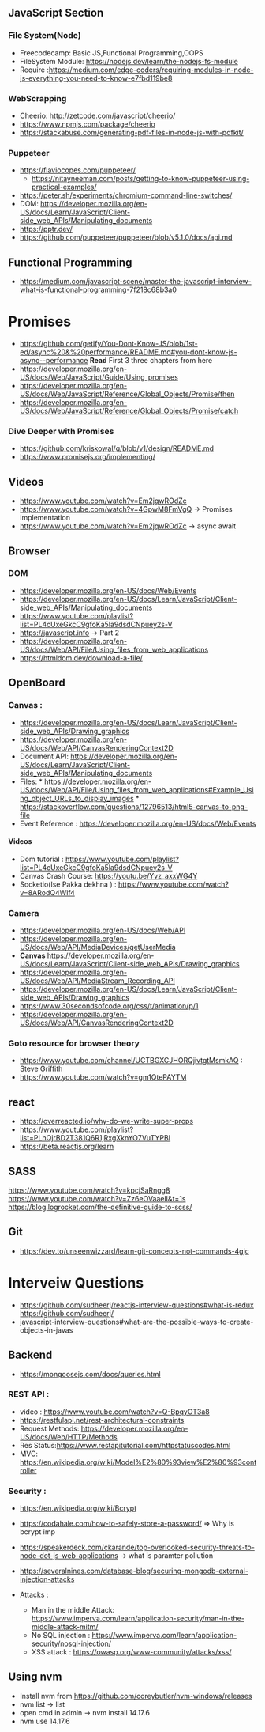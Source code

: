 ## JavaScript Section
### File System(Node)
* Freecodecamp: Basic JS,Functional Programming,OOPS
* FileSystem Module: https://nodejs.dev/learn/the-nodejs-fs-module
* Require :https://medium.com/edge-coders/requiring-modules-in-node-js-everything-you-need-to-know-e7fbd119be8
### **WebScrapping**
* Cheerio: http://zetcode.com/javascript/cheerio/
* https://www.npmjs.com/package/cheerio
* https://stackabuse.com/generating-pdf-files-in-node-js-with-pdfkit/
### Puppeteer
 * https://flaviocopes.com/puppeteer/
	* https://nitayneeman.com/posts/getting-to-know-puppeteer-using-practical-examples/
  * https://peter.sh/experiments/chromium-command-line-switches/
  * DOM: https://developer.mozilla.org/en-US/docs/Learn/JavaScript/Client-side_web_APIs/Manipulating_documents
  * https://pptr.dev/
   * https://github.com/puppeteer/puppeteer/blob/v5.1.0/docs/api.md

## Functional Programming
* https://medium.com/javascript-scene/master-the-javascript-interview-what-is-functional-programming-7f218c68b3a0
# Promises
* https://github.com/getify/You-Dont-Know-JS/blob/1st-ed/async%20&%20performance/README.md#you-dont-know-js-async--performance **Read** First 3 three chapters from here
* https://developer.mozilla.org/en-US/docs/Web/JavaScript/Guide/Using_promises
* https://developer.mozilla.org/en-US/docs/Web/JavaScript/Reference/Global_Objects/Promise/then
* https://developer.mozilla.org/en-US/docs/Web/JavaScript/Reference/Global_Objects/Promise/catch

### Dive Deeper with Promises
* https://github.com/kriskowal/q/blob/v1/design/README.md
* https://www.promisejs.org/implementing/

## Videos 
* https://www.youtube.com/watch?v=Em2jqwROdZc
* https://www.youtube.com/watch?v=4GpwM8FmVgQ  -> Promises implementation
* https://www.youtube.com/watch?v=Em2jqwROdZc -> async await 

## Browser
### DOM
* https://developer.mozilla.org/en-US/docs/Web/Events
* https://developer.mozilla.org/en-US/docs/Learn/JavaScript/Client-side_web_APIs/Manipulating_documents
* https://www.youtube.com/playlist?list=PL4cUxeGkcC9gfoKa5la9dsdCNpuey2s-V
* https://javascript.info -> Part 2
* https://developer.mozilla.org/en-US/docs/Web/API/File/Using_files_from_web_applications
* https://htmldom.dev/download-a-file/
## OpenBoard
### Canvas :
* https://developer.mozilla.org/en-US/docs/Learn/JavaScript/Client-side_web_APIs/Drawing_graphics
* https://developer.mozilla.org/en-US/docs/Web/API/CanvasRenderingContext2D
* Document API: https://developer.mozilla.org/en-US/docs/Learn/JavaScript/Client-side_web_APIs/Manipulating_documents
* Files: * https://developer.mozilla.org/en-US/docs/Web/API/File/Using_files_from_web_applications#Example_Using_object_URLs_to_display_images * https://stackoverflow.com/questions/12796513/html5-canvas-to-png-file
* Event Reference : https://developer.mozilla.org/en-US/docs/Web/Events

#### Videos
* Dom tutorial : https://www.youtube.com/playlist?list=PL4cUxeGkcC9gfoKa5la9dsdCNpuey2s-V
* Canvas Crash Course: https://youtu.be/Yvz_axxWG4Y
* Socketio(Ise Pakka dekhna ) : https://www.youtube.com/watch?v=8ARodQ4Wlf4
### Camera
* https://developer.mozilla.org/en-US/docs/Web/API
* https://developer.mozilla.org/en-US/docs/Web/API/MediaDevices/getUserMedia
*  **Canvas** https://developer.mozilla.org/en-US/docs/Learn/JavaScript/Client-side_web_APIs/Drawing_graphics
* https://developer.mozilla.org/en-US/docs/Web/API/MediaStream_Recording_API
* https://developer.mozilla.org/en-US/docs/Learn/JavaScript/Client-side_web_APIs/Drawing_graphics
* https://www.30secondsofcode.org/css/t/animation/p/1
* https://developer.mozilla.org/en-US/docs/Web/API/CanvasRenderingContext2D
### Goto resource for browser theory
* https://www.youtube.com/channel/UCTBGXCJHORQjivtgtMsmkAQ : Steve Griffith
* https://www.youtube.com/watch?v=gm1QtePAYTM

## react
* https://overreacted.io/why-do-we-write-super-props
* https://www.youtube.com/playlist?list=PLhQjrBD2T381Q6R1jRxgXknYO7VuTYPBI
* https://beta.reactjs.org/learn

## SASS
https://www.youtube.com/watch?v=kpcjSaRngg8
https://www.youtube.com/watch?v=Zz6eOVaaelI&t=1s
https://blog.logrocket.com/the-definitive-guide-to-scss/

## Git 
* https://dev.to/unseenwizzard/learn-git-concepts-not-commands-4gjc

# Interveiw Questions 
* https://github.com/sudheerj/reactjs-interview-questions#what-is-redux
https://github.com/sudheerj/ 
* javascript-interview-questions#what-are-the-possible-ways-to-create-objects-in-javas

##  Backend
* https://mongoosejs.com/docs/queries.html

### REST API :
  * video : https://www.youtube.com/watch?v=Q-BpqyOT3a8
  * https://restfulapi.net/rest-architectural-constraints
* Request Methods: https://developer.mozilla.org/en-US/docs/Web/HTTP/Methods
* Res Status:https://www.restapitutorial.com/httpstatuscodes.html
* MVC: https://en.wikipedia.org/wiki/Model%E2%80%93view%E2%80%93controller

### Security :
* https://en.wikipedia.org/wiki/Bcrypt
* https://codahale.com/how-to-safely-store-a-password/ => Why is bcrypt imp
* https://speakerdeck.com/ckarande/top-overlooked-security-threats-to-node-dot-js-web-applications -> what is paramter pollution
* https://severalnines.com/database-blog/securing-mongodb-external-injection-attacks

* Attacks :
  * Man in the middle Attack: https://www.imperva.com/learn/application-security/man-in-the-middle-attack-mitm/
  * No SQL injection : https://www.imperva.com/learn/application-security/nosql-injection/
  * XSS attack : https://owasp.org/www-community/attacks/xss/

## Using nvm 
* Install nvm from https://github.com/coreybutler/nvm-windows/releases
* nvm list -> list 
* open cmd in admin -> nvm install 14.17.6
* nvm use 14.17.6
